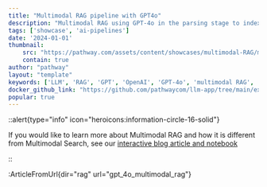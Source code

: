 ```yaml
---
title: "Multimodal RAG pipeline with GPT4o"
description: "Multimodal RAG using GPT-4o in the parsing stage to index PDFs and other documents from a connected data source files, Google Drive, Sharepoint,...). It is perfect for extracting information from unstructured financial documents in your folders (including charts and tables), updating results as documents change or new ones arrive."
tags: ['showcase', 'ai-pipelines']
date: '2024-01-01'
thumbnail: 
    src: "https://pathway.com/assets/content/showcases/multimodal-RAG/multimodalRAG-blog-banner.png"
    contain: true
author: "pathway"
layout: "template"
keywords: ['LLM', 'RAG', 'GPT', 'OpenAI', 'GPT-4o', 'multimodal RAG', 'unstructured', 'docker', 'yaml']
docker_github_link: "https://github.com/pathwaycom/llm-app/tree/main/examples/pipelines/gpt_4o_multimodal_rag"
popular: true
---
```


::alert{type="info" icon="heroicons:information-circle-16-solid"}

If you would like to learn more about Multimodal RAG and how it is different from Multimodal Search, see our [interactive blog article and notebook](/developers/templates/rag/multimodal-rag)

::

:ArticleFromUrl{dir="rag" url="gpt_4o_multimodal_rag"}
